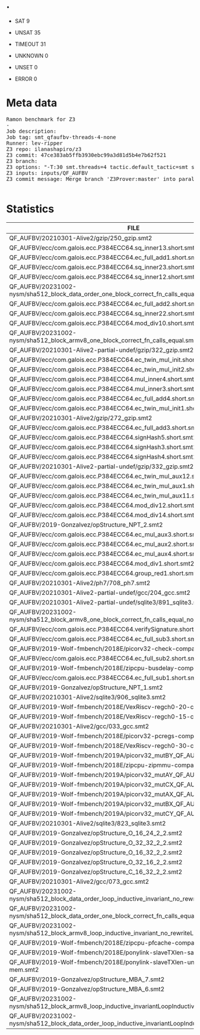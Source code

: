 # .

* SAT 9
* UNSAT 35
* TIMEOUT 31
* UNKNOWN 0

* UNSET 0

* ERROR 0

# Meta data

<pre>
Ramon benchmark for Z3
-
Job description: 
Job tag: smt_qfaufbv-threads-4-none
Runner: lev-ripper
Z3 repo: ilanashapiro/z3
Z3 commit: 47ce383ab5ffb3930ebc99a3d81d5b4e7b62f521
Z3 branch: 
Z3 options: "-T:30 smt.threads=4 tactic.default_tactic=smt smt_parallel.never_cube=true smt_parallel.share_conflicts=false smt_parallel.share_units=false"
Z3 inputs: inputs/QF_AUFBV
Z3 commit message: Merge branch 'Z3Prover:master' into parallel-solving

</pre>


# Statistics
|FILE                                                         |TIME     |MEM        | STATUS   | EXIT | STDOUT | STDERR | 
|------------|----------:|---------:|-------------:| ----------:|--------|--------| 
|QF_AUFBV/20210301-Alive2/gzip/250_gzip.smt2                  |    0.082s | 92.52MiB| unsat | 0 |  |  |
|QF_AUFBV/ecc/com.galois.ecc.P384ECC64.sq_inner13.short.smt2  |    0.084s | 98.408MiB| sat | 0 |  |  |
|QF_AUFBV/ecc/com.galois.ecc.P384ECC64.ec_full_add1.short.smt2 |    0.086s | 88.544MiB| unsat | 0 |  |  |
|QF_AUFBV/ecc/com.galois.ecc.P384ECC64.sq_inner23.short.smt2  |    0.120s | 111.0MiB| sat | 0 |  |  |
|QF_AUFBV/ecc/com.galois.ecc.P384ECC64.sq_inner12.short.smt2  |    0.123s | 100.0MiB| sat | 0 |  |  |
|QF_AUFBV/20231002-nysm/sha512_block_data_order_one_block_correct_fn_calls_equal.smt2 |    0.133s | 90.648MiB| unsat | 0 |  |  |
|QF_AUFBV/ecc/com.galois.ecc.P384ECC64.ec_full_add2.short.smt2 |    0.133s | 118.0MiB| unsat | 0 |  |  |
|QF_AUFBV/ecc/com.galois.ecc.P384ECC64.sq_inner22.short.smt2  |    0.134s | 115.0MiB| sat | 0 |  |  |
|QF_AUFBV/ecc/com.galois.ecc.P384ECC64.mod_div10.short.smt2   |    0.136s | 122.0MiB| unsat | 0 |  |  |
|QF_AUFBV/20231002-nysm/sha512_block_armv8_one_block_correct_fn_calls_equal.smt2 |    0.139s | 91.44MiB| unsat | 0 |  |  |
|QF_AUFBV/20210301-Alive2-partial-undef/gzip/322_gzip.smt2    |    0.143s | 97.396MiB| unsat | 0 |  |  |
|QF_AUFBV/ecc/com.galois.ecc.P384ECC64.ec_twin_mul_init.short.smt2 |    0.143s | 121.0MiB| unsat | 0 |  |  |
|QF_AUFBV/ecc/com.galois.ecc.P384ECC64.ec_twin_mul_init2.short.smt2 |    0.147s | 121.0MiB| unsat | 0 |  |  |
|QF_AUFBV/ecc/com.galois.ecc.P384ECC64.mul_inner4.short.smt2  |    0.151s | 112.0MiB| sat | 0 |  |  |
|QF_AUFBV/ecc/com.galois.ecc.P384ECC64.mul_inner3.short.smt2  |    0.154s | 118.0MiB| sat | 0 |  |  |
|QF_AUFBV/ecc/com.galois.ecc.P384ECC64.ec_full_add4.short.smt2 |    0.159s | 126.0MiB| unsat | 0 |  |  |
|QF_AUFBV/ecc/com.galois.ecc.P384ECC64.ec_twin_mul_init1.short.smt2 |    0.160s | 121.0MiB| unsat | 0 |  |  |
|QF_AUFBV/20210301-Alive2/gzip/272_gzip.smt2                  |    0.163s | 97.272MiB| unsat | 0 |  |  |
|QF_AUFBV/ecc/com.galois.ecc.P384ECC64.ec_full_add3.short.smt2 |    0.177s | 136.0MiB| unsat | 0 |  |  |
|QF_AUFBV/ecc/com.galois.ecc.P384ECC64.signHash5.short.smt2   |    0.302s | 177.0MiB| unsat | 0 |  |  |
|QF_AUFBV/ecc/com.galois.ecc.P384ECC64.signHash3.short.smt2   |    0.315s | 184.0MiB| unsat | 0 |  |  |
|QF_AUFBV/ecc/com.galois.ecc.P384ECC64.signHash4.short.smt2   |    0.318s | 182.0MiB| unsat | 0 |  |  |
|QF_AUFBV/20210301-Alive2-partial-undef/gzip/332_gzip.smt2    |    0.327s | 97.0MiB| unsat | 0 |  |  |
|QF_AUFBV/ecc/com.galois.ecc.P384ECC64.ec_twin_mul_aux12.short.smt2 |    0.404s | 249.0MiB| unsat | 0 |  |  |
|QF_AUFBV/ecc/com.galois.ecc.P384ECC64.ec_twin_mul_aux1.short.smt2 |    0.407s | 249.0MiB| unsat | 0 |  |  |
|QF_AUFBV/ecc/com.galois.ecc.P384ECC64.ec_twin_mul_aux11.short.smt2 |    0.412s | 249.0MiB| unsat | 0 |  |  |
|QF_AUFBV/ecc/com.galois.ecc.P384ECC64.mod_div12.short.smt2   |    0.479s | 135.0MiB| unsat | 0 |  |  |
|QF_AUFBV/ecc/com.galois.ecc.P384ECC64.mod_div14.short.smt2   |    0.526s | 135.0MiB| unsat | 0 |  |  |
|QF_AUFBV/2019-Gonzalvez/opStructure_NPT_2.smt2               |    0.602s | 135.0MiB| sat | 0 |  |  |
|QF_AUFBV/ecc/com.galois.ecc.P384ECC64.ec_mul_aux3.short.smt2 |    0.716s | 178.0MiB| unsat | 0 |  |  |
|QF_AUFBV/ecc/com.galois.ecc.P384ECC64.ec_mul_aux2.short.smt2 |    0.719s | 178.0MiB| unsat | 0 |  |  |
|QF_AUFBV/ecc/com.galois.ecc.P384ECC64.ec_mul_aux4.short.smt2 |    0.726s | 178.0MiB| unsat | 0 |  |  |
|QF_AUFBV/ecc/com.galois.ecc.P384ECC64.mod_div1.short.smt2    |    0.842s | 138.0MiB| unsat | 0 |  |  |
|QF_AUFBV/ecc/com.galois.ecc.P384ECC64.group_red1.short.smt2  |    1.500s | 159.0MiB| unsat | 0 |  |  |
|QF_AUFBV/20210301-Alive2/ph7/708_ph7.smt2                    |    2.260s | 561.0MiB| sat | 0 |  |  |
|QF_AUFBV/20210301-Alive2-partial-undef/gcc/204_gcc.smt2      |    3.241s | 150.0MiB| unsat | 0 |  |  |
|QF_AUFBV/20210301-Alive2-partial-undef/sqlite3/891_sqlite3.smt2 |    3.650s | 253.0MiB| sat | 0 |  |  |
|QF_AUFBV/20231002-nysm/sha512_block_armv8_one_block_correct_fn_calls_equal_no_rewrite.smt2 |    5.197s | 230.0MiB| unsat | 0 |  |  |
|QF_AUFBV/ecc/com.galois.ecc.P384ECC64.verifySignature.short.smt2 |    9.433s | 262.0MiB| unsat | 0 |  |  |
|QF_AUFBV/ecc/com.galois.ecc.P384ECC64.ec_full_sub3.short.smt2 |   14.982s | 416.0MiB| unsat | 0 |  |  |
|QF_AUFBV/2019-Wolf-fmbench/2018E/picorv32-check-compact-mem.smt2 |   16.943s | 560.0MiB| unsat | 0 |  |  |
|QF_AUFBV/ecc/com.galois.ecc.P384ECC64.ec_full_sub2.short.smt2 |   19.039s | 543.0MiB| unsat | 0 |  |  |
|QF_AUFBV/2019-Wolf-fmbench/2018E/zipcpu-busdelay-compact-mem.smt2 |   22.750s | 569.0MiB| unsat | 0 |  |  |
|QF_AUFBV/ecc/com.galois.ecc.P384ECC64.ec_full_sub1.short.smt2 |   25.867s | 724.0MiB| unsat | 0 |  |  |
|QF_AUFBV/2019-Gonzalvez/opStructure_NPT_1.smt2               |   30.049s | 398.0MiB| timeout | 0 |  |  |
|QF_AUFBV/20210301-Alive2/sqlite3/906_sqlite3.smt2            |   30.060s | 429.0MiB| timeout | 0 |  |  |
|QF_AUFBV/2019-Wolf-fmbench/2018E/VexRiscv-regch0-20-compact-mem.smt2 |   30.063s | 382.0MiB| timeout | 0 |  |  |
|QF_AUFBV/2019-Wolf-fmbench/2018E/VexRiscv-regch0-15-compact-mem.smt2 |   30.069s | 319.0MiB| timeout | 0 |  |  |
|QF_AUFBV/20210301-Alive2/gcc/033_gcc.smt2                    |   30.071s | 647.0MiB| timeout | 0 |  |  |
|QF_AUFBV/2019-Wolf-fmbench/2018E/picorv32-pcregs-compact-mem.smt2 |   30.078s | 419.0MiB| timeout | 0 |  |  |
|QF_AUFBV/2019-Wolf-fmbench/2018E/VexRiscv-regch0-30-compact-mem.smt2 |   30.083s | 634.0MiB| timeout | 0 |  |  |
|QF_AUFBV/2019-Wolf-fmbench/2019A/picorv32_mutBY_QF_AUFBV_NONINCR.smt2 |   30.091s | 691.0MiB| timeout | 0 |  |  |
|QF_AUFBV/2019-Wolf-fmbench/2018E/zipcpu-zipmmu-compact-mem.smt2 |   30.094s | 627.0MiB| timeout | 0 |  |  |
|QF_AUFBV/2019-Wolf-fmbench/2019A/picorv32_mutAY_QF_AUFBV_NONINCR.smt2 |   30.100s | 620.0MiB| timeout | 0 |  |  |
|QF_AUFBV/2019-Wolf-fmbench/2019A/picorv32_mutCX_QF_AUFBV_NONINCR.smt2 |   30.103s | 771.0MiB| timeout | 0 |  |  |
|QF_AUFBV/2019-Wolf-fmbench/2019A/picorv32_mutAX_QF_AUFBV_NONINCR.smt2 |   30.106s | 662.0MiB| timeout | 0 |  |  |
|QF_AUFBV/2019-Wolf-fmbench/2019A/picorv32_mutBX_QF_AUFBV_NONINCR.smt2 |   30.114s | 781.0MiB| timeout | 0 |  |  |
|QF_AUFBV/2019-Wolf-fmbench/2019A/picorv32_mutCY_QF_AUFBV_NONINCR.smt2 |   30.115s | 680.0MiB| timeout | 0 |  |  |
|QF_AUFBV/20210301-Alive2/sqlite3/823_sqlite3.smt2            |   30.180s | 1440.0MiB| timeout | 0 |  |  |
|QF_AUFBV/2019-Gonzalvez/opStructure_O_16_24_2_2.smt2         |   30.213s | 1830.0MiB| timeout | 0 |  |  |
|QF_AUFBV/2019-Gonzalvez/opStructure_O_32_32_2_2.smt2         |   30.219s | 1950.0MiB| timeout | 0 |  |  |
|QF_AUFBV/2019-Gonzalvez/opStructure_O_16_32_2_2.smt2         |   30.226s | 1879.0MiB| timeout | 0 |  |  |
|QF_AUFBV/2019-Gonzalvez/opStructure_O_32_16_2_2.smt2         |   30.227s | 1865.0MiB| timeout | 0 |  |  |
|QF_AUFBV/2019-Gonzalvez/opStructure_C_16_32_2_2.smt2         |   30.353s | 2963.0MiB| timeout | 0 |  |  |
|QF_AUFBV/20210301-Alive2/gcc/073_gcc.smt2                    |   30.359s | 3109.0MiB| timeout | 0 |  |  |
|QF_AUFBV/20231002-nysm/sha512_block_data_order_loop_inductive_invariant_no_rewriteLoopInductive.smt2 |   30.367s | 2827.0MiB| timeout | 0 |  |  |
|QF_AUFBV/20231002-nysm/sha512_block_data_order_one_block_correct_fn_calls_equal_no_rewrite.smt2 |   30.375s | 3193.0MiB| timeout | 0 |  |  |
|QF_AUFBV/20231002-nysm/sha512_block_armv8_loop_inductive_invariant_no_rewriteLoopInductive.smt2 |   30.465s | 3337.0MiB| timeout | 0 |  |  |
|QF_AUFBV/2019-Wolf-fmbench/2018E/zipcpu-pfcache-compact-mem.smt2 |   30.540s | 4564.0MiB| timeout | 0 |  |  |
|QF_AUFBV/2019-Wolf-fmbench/2018E/ponylink-slaveTXlen-sat-compact-mem.smt2 |   30.560s | 4960.0MiB| timeout | 0 |  |  |
|QF_AUFBV/2019-Wolf-fmbench/2018E/ponylink-slaveTXlen-unsat-compact-mem.smt2 |   30.566s | 4849.0MiB| timeout | 0 |  |  |
|QF_AUFBV/2019-Gonzalvez/opStructure_MBA_7.smt2               |   30.757s | 7236.0MiB| timeout | 0 |  |  |
|QF_AUFBV/2019-Gonzalvez/opStructure_MBA_6.smt2               |   30.840s | 7368.0MiB| timeout | 0 |  |  |
|QF_AUFBV/20231002-nysm/sha512_block_armv8_loop_inductive_invariantLoopInductive.smt2 |   30.969s | 8642.0MiB| timeout | 0 |  |  |
|QF_AUFBV/20231002-nysm/sha512_block_data_order_loop_inductive_invariantLoopInductive.smt2 |   30.985s | 9541.0MiB| timeout | 0 |  |  |
